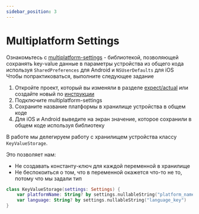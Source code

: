 ```yaml
---
sidebar_position: 3
---
```


# Multiplatform Settings 

Ознакомьтесь с [multiplatform-settings](https://github.com/russhwolf/multiplatform-settings) - библиотекой, позволяющей сохранять key-value данные в параметры устройства из общего кода используя `SharedPreferences` для Android и `NSUserDefaults` для iOS  
Чтобы попрактиковаться, выполните следующее задание
1. Откройте проект, который вы изменяли в разделе [expect/actual](expect-actual) или создайте новый по [инструкции](https://kotlinlang.org/docs/kmm-create-first-app.html)
1. Подключите multiplatform-settings
1. Сохраните название платформы в хранилище устройства в общем коде
1. Для iOS и Android выведите на экран значение, которое сохранили в общем коде используя библиотеку

В работе мы делегируем работу с хранилищем устройства классу `KeyValueStorage`.  

Это позволяет нам: 
- Не создавать константу-ключ для каждой переменной в хранилище
- Не беспокоиться о том, что в переменной окажется что-то не то, потому что мы задали тип

```kotlin
class KeyValueStorage(settings: Settings) {
    var platformName: String? by settings.nullableString("platform_name_key")
    var language: String? by settings.nullableString("language_key")
}
```